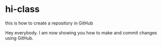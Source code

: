 # hi-class
this is how to create a repository in GitHub


Hey everybody. I am now showing you how to make and commit changes using GitHub.
